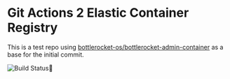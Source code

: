 # Git Actions 2 Elastic Container Registry
This is a test repo using [bottlerocket-os/bottlerocket-admin-container](https://github.com/bottlerocket-os/bottlerocket-admin-container) as a base for the initial commit.

![Build Status](https://codebuild.us-west-2.amazonaws.com/badges?uuid=eyJlbmNyeXB0ZWREYXRhIjoia0pqZENsczNMZ2g1RUFoNVpsaktQMzJaVHBheUlHSXJweWhvUW15ZG8zZjF5RXNENHdMTUZYdVVKbS84OWhDVWN4VWpTamtNcUI0L05rZGRXY0h2a2s0PSIsIml2UGFyYW1ldGVyU3BlYyI6IlE4bEJOMFFCOVpvM2hiUG4iLCJtYXRlcmlhbFNldFNlcmlhbCI6MX0%3D&branch=develop):tada:

